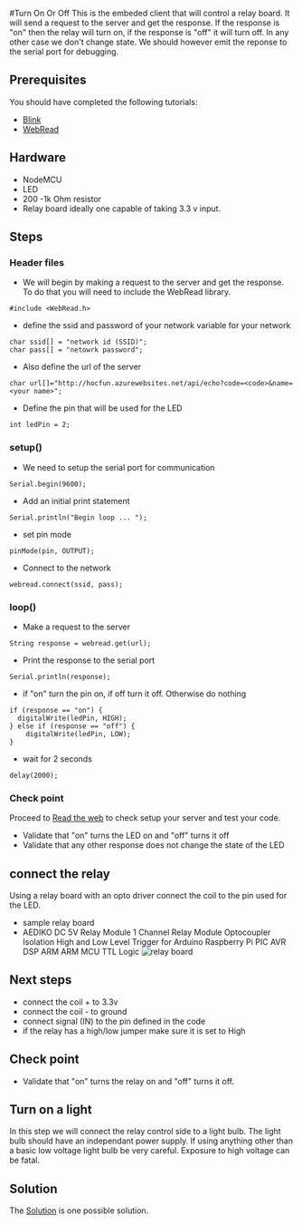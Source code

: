 #Turn On Or Off
This is the embeded client that will control a relay board. It will send a request to the server and get the response. If the response is "on" then the relay will turn on, if the response is "off" it will turn off.
In any other case we don't change state. We should however emit the reponse to the serial port for debugging.

## Prerequisites
You should have completed the following tutorials:
 - [Blink]()
 - [WebRead]()

## Hardware
 - NodeMCU
 - LED
 - 200 -1k Ohm resistor
 - Relay board ideally one capable of taking 3.3 v input. 

 ## Steps
 ### Header files   
- We will begin by making a request to the server and get the response. To do that you will need to include the WebRead library.
```
#include <WebRead.h>
```
- define the ssid and password of your network variable for your network
```
char ssid[] = "network id (SSID)"; 
char pass[] = "netowrk password";
```
- Also define the url of the server
```
char url[]="http://hocfun.azurewebsites.net/api/echo?code=<code>&name=<your name>";
```
- Define the pin that will be used for the LED
```
int ledPin = 2;
```
### setup()
- We need to setup the serial port for communication
```
Serial.begin(9600);
```
- Add an initial print statement
```
Serial.println("Begin loop ... ");
```
- set pin mode
```
pinMode(pin, OUTPUT);
```
- Connect to the network
```
webread.connect(ssid, pass);
``` 

### loop()
- Make a request to the server
```
String response = webread.get(url);
```
- Print the response to the serial port
```
Serial.println(response);
```
- if "on" turn the pin on, if off turn it off. Otherwise do nothing
```
if (response == "on") {
  digitalWrite(ledPin, HIGH);
} else if (response == "off") {
    digitalWrite(ledPin, LOW);
}
```
- wait for 2 seconds
```
delay(2000);
```

### Check point
Proceed to [Read the web](https://dougnutz.github.io/readtheweb) to check setup your server and test your code.

- Validate that "on" turns the LED on and "off" turns it off
- Validate that any other response does not change the state of the LED

## connect the relay
Using a relay board with an opto driver connect the coil to the pin used for the LED. 

- sample relay board
- AEDIKO DC 5V Relay Module 1 Channel Relay Module Optocoupler Isolation High and Low Level Trigger for Arduino Raspberry Pi PIC AVR DSP ARM ARM MCU TTL Logic
![relay board](https://m.media-amazon.com/images/I/711reZZfGXL._SX522_.jpg)

## Next steps
- connect the coil + to 3.3v
- connect the coil - to ground
- connect signal (IN) to the pin defined in the code
- if the relay has a high/low jumper make sure it is set to High

## Check point
- Validate that "on" turns the relay on and "off" turns it off.

## Turn on a light
In this step we will connect the relay control side to a light bulb. The light bulb should have an independant power supply. If using anything other than a basic low voltage light bulb be very careful. Exposure to high voltage can be fatal.

 ## Solution
 The [Solution](/Solution) is one possible solution.